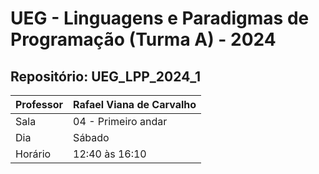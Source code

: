 # UEG - Linguagens e Paradigmas de Programação (Turma A) - 2024
## Repositório: UEG_LPP_2024_1
| Professor | Rafael Viana de Carvalho |
|----|----|
| Sala | 04 - Primeiro andar |
| Dia | Sábado |
| Horário | 12:40 às 16:10 |
